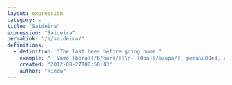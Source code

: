 ```yaml
---
layout: expression
category: s
title: "Saideira"
expression: "Saideira"
permalink: "/s/saideira/"
definitions:
  - definition: "The last beer before going home."
    example: "- Vamo [bora](/b/bora/)?\n- [Opa](/o/opa/), pera\u00ed, e a saideira?"
    created: "2012-08-27T00:58:43"
    author: "kinow"
---
```

